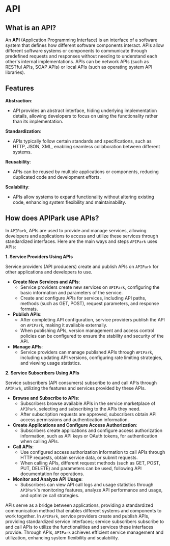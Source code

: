 # API

## What is an API?

An **API** (Application Programming Interface) is an interface of a software system that defines how different software components interact. APIs allow different software systems or components to communicate through predefined requests and responses without needing to understand each other's internal implementations. APIs can be network APIs (such as RESTful APIs, SOAP APIs) or local APIs (such as operating system API libraries).

## Features

**Abstraction**:

* API provides an abstract interface, hiding underlying implementation details, allowing developers to focus on using the functionality rather than its implementation.

**Standardization**:

* APIs typically follow certain standards and specifications, such as HTTP, JSON, XML, enabling seamless collaboration between different systems.

**Reusability**:

* APIs can be reused by multiple applications or components, reducing duplicated code and development efforts.

**Scalability**:

* APIs allow systems to expand functionality without altering existing code, enhancing system flexibility and maintainability.

## How does APIPark use APIs?

In `APIPark`, APIs are used to provide and manage services, allowing developers and applications to access and utilize these services through standardized interfaces. Here are the main ways and steps `APIPark` uses APIs:

**1. Service Providers Using APIs**

Service providers (API producers) create and publish APIs on `APIPark` for other applications and developers to use.

* **Create New Services and APIs**:
  * Service providers create new services on `APIPark`, configuring the basic information and parameters of the service.
  * Create and configure APIs for services, including API paths, methods (such as GET, POST), request parameters, and response formats.
* **Publish APIs**:
  * After completing API configuration, service providers publish the API on `APIPark`, making it available externally.
  * When publishing APIs, version management and access control policies can be configured to ensure the stability and security of the API.
* **Manage APIs**:
  * Service providers can manage published APIs through `APIPark`, including updating API versions, configuring rate limiting strategies, and viewing usage statistics.

**2. Service Subscribers Using APIs**

Service subscribers (API consumers) subscribe to and call APIs through `APIPark`, utilizing the features and services provided by these APIs.

* **Browse and Subscribe to APIs**:
  * Subscribers browse available APIs in the service marketplace of `APIPark`, selecting and subscribing to the APIs they need.
  * After subscription requests are approved, subscribers obtain API access permissions and authentication information.
* **Create Applications and Configure Access Authorization**:
  * Subscribers create applications and configure access authorization information, such as API keys or OAuth tokens, for authentication when calling APIs.
* **Call APIs**:
  * Use configured access authorization information to call APIs through HTTP requests, obtain service data, or submit requests.
  * When calling APIs, different request methods (such as GET, POST, PUT, DELETE) and parameters can be used, following API documentation for operations.
* **Monitor and Analyze API Usage**:
  * Subscribers can view API call logs and usage statistics through `APIPark`'s monitoring features, analyze API performance and usage, and optimize call strategies.

APIs serve as a bridge between applications, providing a standardized communication method that enables different systems and components to work together. In `APIPark`, service providers create and publish APIs, providing standardized service interfaces; service subscribers subscribe to and call APIs to utilize the functionalities and services these interfaces provide. Through APIs, `APIPark` achieves efficient service management and utilization, enhancing system flexibility and scalability.